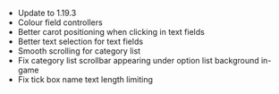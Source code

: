 - Update to 1.19.3
- Colour field controllers
- Better carot positioning when clicking in text fields
- Better text selection for text fields
- Smooth scrolling for category list
- Fix category list scrollbar appearing under option list background in-game
- Fix tick box name text length limiting
